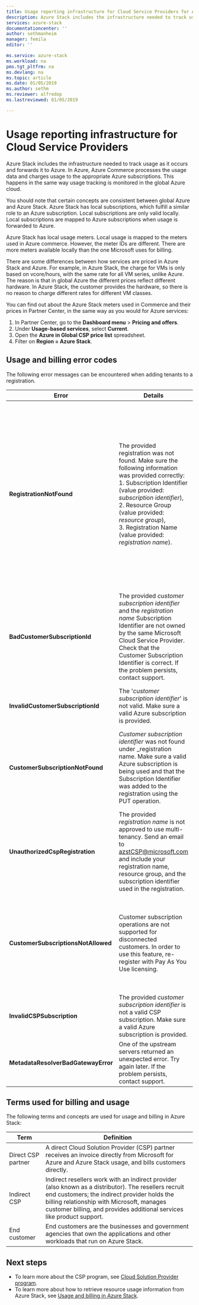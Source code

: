```yaml
---
title: Usage reporting infrastructure for Cloud Service Providers for Azure Stack | Microsoft Docs
description: Azure Stack includes the infrastructure needed to track usage for tenants serviced by a Cloud Service Provider (CSP) as it occurs and forwards it to Azure.
services: azure-stack
documentationcenter: ''
author: sethmanheim
manager: femila
editor: ''

ms.service: azure-stack
ms.workload: na
pms.tgt_pltfrm: na
ms.devlang: na
ms.topic: article
ms.date: 01/05/2019
ms.author: sethm
ms.reviewer: alfredop
ms.lastreviewed: 01/05/2019

---
```


# Usage reporting infrastructure for Cloud Service Providers

Azure Stack includes the infrastructure needed to track usage as it occurs and forwards it to Azure. In Azure, Azure Commerce processes the usage data and charges usage to the appropriate Azure subscriptions. This happens in the same way usage tracking is monitored in the global Azure cloud.

You should note that certain concepts are consistent between global Azure and Azure Stack. Azure Stack has local subscriptions, which fulfill a similar role to an Azure subscription. Local subscriptions are only valid locally. Local subscriptions are mapped to Azure subscriptions when usage is forwarded to Azure.

Azure Stack has local usage meters. Local usage is mapped to the meters used in Azure commerce. However, the meter IDs are different. There are more meters available locally than the one Microsoft uses for billing.

There are some differences between how services are priced in Azure Stack and Azure. For example, in Azure Stack, the charge for VMs is only based on vcore/hours, with the same rate for all VM series, unlike Azure. The reason is that in global Azure the different prices reflect different hardware. In Azure Stack, the customer provides the hardware, so there is no reason to charge different rates for different VM classes.

You can find out about the Azure Stack meters used in Commerce and their prices in Partner Center, in the same way as you would for Azure services:

1. In Partner Center, go to the **Dashboard menu** > **Pricing and offers**.
2. Under **Usage-based services**, select **Current**.
3. Open the **Azure in Global CSP price list** spreadsheet.
4. Filter on **Region = Azure Stack**.

## Usage and billing error codes

The following error messages can be encountered when adding tenants to a registration.

| Error                           | Details                                                                                                                                                                                                                                                                                                                           | Comments                                                                                                                                                                                                                                                                                                                                                                                                                                                                                                                                                                                                            |
|---------------------------------|-----------------------------------------------------------------------------------------------------------------------------------------------------------------------------------------------------------------------------------------------------------------------------------------------------------------------------------|---------------------------------------------------------------------------------------------------------------------------------------------------------------------------------------------------------------------------------------------------------------------------------------------------------------------------------------------------------------------------------------------------------------------------------------------------------------------------------------------------------------------------------------------------------------------------------------------------------------------|
| **RegistrationNotFound**            | The provided registration was not found. Make sure the following information was provided correctly:<br>1. Subscription Identifier (value provided: _subscription identifier_),<br>2. Resource Group (value provided: _resource group_),<br>3. Registration Name (value provided: _registration name_).                             | This error usually occurs when the information pointing to the initial registration is not correct. If you need to verify the resource group and name of your registration, you can find it in the Azure portal, by listing all resources. If you find more than one registration resource, look at the **CloudDeploymentID** in the properties, and select the registration whose **CloudDeploymentID** matches that of your cloud. To find the **CloudDeploymentID**, you can use this PowerShell on the Azure Stack:<br>`$azureStackStampInfo = Invoke-Command -Session $session -ScriptBlock { Get-AzureStackStampInformation }` |
| **BadCustomerSubscriptionId**       | The provided _customer subscription identifier_ and the _registration name_ Subscription Identifier are not owned by the same Microsoft Cloud Service Provider. Check that the Customer Subscription Identifier is correct. If the problem persists, contact support. | This error occurs when the customer subscription is a CSP subscription, but it rolls up to a CSP partner different from the one to which the subscription used in the initial registration rolls up. This check is made to prevent a situation that would result in billing a CSP partner who is not responsible for the Azure Stack used.                                                                                                                                                                                                                                                                          |
| **InvalidCustomerSubscriptionId**   | The '_customer subscription identifier_' is not valid. Make sure a valid Azure subscription is provided.                                                                                                                                                                         |                                                                                                                                                                                                                                                                                                                                                                                                                                                                                                                                                                                                                     |
| **CustomerSubscriptionNotFound**    | _Customer subscription identifier_ was not found under _registration name. Make sure a valid Azure subscription is being used and that the Subscription Identifier was added to the registration using the PUT operation.                                                   | This error occurs when trying to verity that a tenant has been added to a subscription, and the customer subscription is not found to be associated with the registration. The customer has not been added to the registration, or the subscription ID has been written incorrectly.                                                                                                                                                                                                                                                                                                                                |
| **UnauthorizedCspRegistration**     | The provided _registration name_ is not approved to use multi-tenancy. Send an email to azstCSP@microsoft.com and include your registration name, resource group, and the subscription identifier used in the registration.                                                                                    | A registration needs to be approved for multi-tenancy by Microsoft before you can start adding tenants to it.                                                                                                                                                                                                                                                                                                                                                                                             |
| **CustomerSubscriptionsNotAllowed** | Customer subscription operations are not supported for disconnected customers. In order to use this feature, re-register with Pay As You Use licensing.                                                                                                                                                                    | The registration to which you are trying to add tenants is a capacity registration; that is, when the registration was created, the parameter `BillingModel Capacity` was used. Only pay as you use registrations are allowed to add tenants. You must re-register using the parameter `BillingModel PayAsYouUse`.                                                                                                                                                                                                                                                                                          |
| **InvalidCSPSubscription**          | The provided _customer subscription identifier_ is not a valid CSP subscription. Make sure a valid Azure subscription is provided.                                                                                                                                                        | This is most likely due to the customer subscription being mistyped.                                                                                                                                                                                                                                                                                                                                                                                                                                                                                                                                        |
| **MetadataResolverBadGatewayError** | One of the upstream servers returned an unexpected error. Try again later. If the problem persists, contact support.                                                                                                                                                                                                |                                                                                                                                                                                                                                                                                                                                                                                                                                                                                                                                                                                                                     |

## Terms used for billing and usage

The following terms and concepts are used for usage and billing in Azure Stack:

| Term | Definition |
| --- | --- |
| Direct CSP partner | A direct Cloud Solution Provider (CSP) partner receives an invoice directly from Microsoft for Azure and Azure Stack usage, and bills customers directly. |
| Indirect CSP | Indirect resellers work with an indirect provider (also known as a distributor). The resellers recruit end customers; the indirect provider holds the billing relationship with Microsoft, manages customer billing, and provides additional services like product support. |
| End customer | End customers are the businesses and government agencies that own the applications and other workloads that run on Azure Stack. |

## Next steps

- To learn more about the CSP program, see [Cloud Solution Provider program](https://partner.microsoft.com/solutions/microsoft-cloud-solutions).
- To learn more about how to retrieve resource usage information from Azure Stack, see [Usage and billing in Azure Stack](azure-stack-billing-and-chargeback.md).
